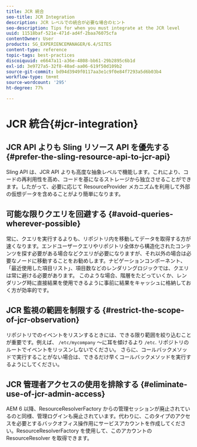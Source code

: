```yaml
---
title: JCR 統合
seo-title: JCR Integration
description: JCR レベルでの統合が必要な場合のヒント
seo-description: Tips for when you must integrate at the JCR level
uuid: 11518baf-521e-471d-ad4f-2baa76075cfa
contentOwner: User
products: SG_EXPERIENCEMANAGER/6.4/SITES
content-type: reference
topic-tags: best-practices
discoiquuid: e6647a11-a36e-4808-bb61-29b2895c6b1d
exl-id: 3e9727a5-32f8-40ad-aa06-619f50d109b2
source-git-commit: bd94d3949f0117aa3e1c9f0e84f7293a5d6b03b4
workflow-type: tm+mt
source-wordcount: '295'
ht-degree: 77%

---
```


# JCR 統合{#jcr-integration}

## JCR API よりも Sling リソース API を優先する {#prefer-the-sling-resource-api-to-jcr-api}

Sling API は、JCR API よりも高度な抽象レベルで機能します。これにより、コードの再利用性を高め、コードを基になるストレージから独立させることができます。したがって、必要に応じて ResourceProvider メカニズムを利用して外部の仮想データを含めることがより簡単になります。

## 可能な限りクエリを回避する {#avoid-queries-wherever-possible}

常に、クエリを実行するよりも、リポジトリ内を移動してデータを取得する方が速くなります。エンドユーザークエリやリポジトリ全体から構造化されたコンテンツを探す必要がある場合などクエリが必要になりますが、それ以外の場合は必要なノードに移動することをお勧めします。ナビゲーションコンポーネント、「最近使用した項目リスト」、項目数などのレンダリングロジックでは、クエリは常に避ける必要があります。 このような場合、階層をたどっていくか、レンダリング時に直接結果を使用できるように事前に結果をキャッシュに格納しておく方が効率的です。

## JCR 監視の範囲を制限する {#restrict-the-scope-of-jcr-observation}

リポジトリでのイベントをリスンするときには、できる限り範囲を絞り込むことが重要です。例えば、 `/etc/mycompany` ～に耳を傾けるより `/etc`. リポジトリのルートでイベントをリッスンしないでください。 さらに、コールバックメソッドで実行することがない場合は、できるだけ早くコールバックメソッドを実行するようにしてください。

## JCR 管理者アクセスの使用を排除する {#eliminate-use-of-jcr-admin-access}

AEM 6 以降、ResourceResolverFactory からの管理セッションが廃止されているのと同様、管理ログインも廃止されています。代わりに、このタイプのアクセスを必要とするバックオフィス操作用にサービスアカウントを作成してください。ResourceResolverFactory を使用して、このアカウントの ResourceResolver を取得できます。
